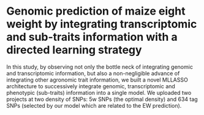 # Genomic prediction of maize eight weight by integrating transcriptomic and sub-traits information with a directed learning strategy
In this study, by observing not only the bottle neck of integrating genomic and transcriptomic information, but also a non-negligible advance of integrating other agronomic trait information, we built a novel MLLASSO architecture to successively integrate genomic, transcriptomic and phenotypic (sub-traits) information into a single model. We uploaded two projects at two density of SNPs: 5w SNPs (the optimal density) and 634 tag SNPs (selected by our model which are related to the EW prediction).  
